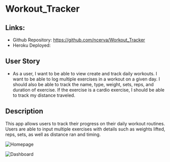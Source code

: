 # Workout_Tracker

## Links: 
* Github Repository: https://github.com/ncerva/Workout_Tracker
* Heroku Deployed: 
## User Story

* As a user, I want to be able to view create and track daily workouts. I want to be able to log multiple exercises in a workout on a given day. I should also be able to track the name, type, weight, sets, reps, and duration of exercise. If the exercise is a cardio exercise, I should be able to track my distance traveled.

## Description 

This app allows users to track their progress on their daily workout routines. Users are able to input multiple exercises with details such as weights lifted, reps, sets, as well as distance ran and timing. 

![Homepage](/assets/home.png)

![Dashboard](/assets/dashboard.png)

